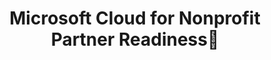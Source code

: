 ---
layout: planlist
title: Microsoft Cloud for Nonprofit Partner Readiness📃
description: Microsoft Cloud for Nonprofit Partner Readiness📃
permalink: /skilling/nonprofit
includemethod: all
includeplans:
  - nonprofit resources
showdescription: false
---